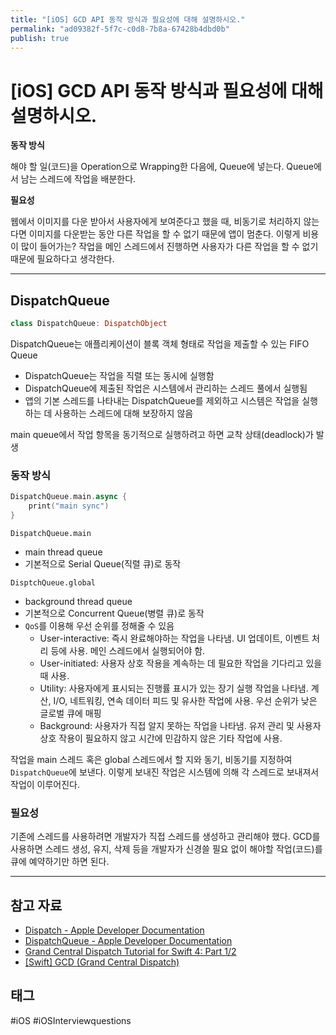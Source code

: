 ```yaml
---
title: "[iOS] GCD API 동작 방식과 필요성에 대해 설명하시오."
permalink: "ad09382f-5f7c-c0d8-7b8a-67428b4dbd0b"
publish: true
---
```


# \[iOS] GCD API 동작 방식과 필요성에 대해 설명하시오.

**동작 방식**

해야 할 일(코드)을 Operation으로 Wrapping한 다음에, Queue에 넣는다. Queue에서 남는 스레드에 작업을 배분한다.

**필요성**

웹에서 이미지를 다운 받아서 사용자에게 보여준다고 했을 때, 비동기로 처리하지 않는다면 이미지를 다운받는 동안 다른 작업을 할 수 없기 때문에 앱이 멈춘다. 이렇게 비용이 많이 들어가는? 작업을 메인 스레드에서 진행하면 사용자가 다른 작업을 할 수 없기 때문에 필요하다고 생각한다.

---

## DispatchQueue

```swift
class DispatchQueue: DispatchObject
```

DispatchQueue는 애플리케이션이 블록 객체 형태로 작업을 제출할 수 있는 FIFO Queue

- DispatchQueue는 작업을 직렬 또는 동시에 실행함
- DispatchQueue에 제출된 작업은 시스템에서 관리하는 스레드 풀에서 실행됨
- 앱의 기본 스레드를 나타내는 DispatchQueue를 제외하고 시스템은 작업을 실행하는 데 사용하는  스레드에 대해 보장하지 않음

main queue에서 작업 항목을 동기적으로 실행하려고 하면 교착 상태(deadlock)가 발생

### 동작 방식

```swift
DispatchQueue.main.async {
	print("main sync")
}
```

`DispatchQueue.main`

- main thread queue
- 기본적으로 Serial Queue(직렬 큐)로 동작

`DisptchQueue.global`

- background thread queue
- 기본적으로 Concurrent Queue(병렬 큐)로 동작
- `QoS`를 이용해 우선 순위를 정해줄 수 있음
    - User-interactive: 즉시 완료해야하는 작업을 나타냄. UI 업데이트, 이벤트 처리 등에 사용. 메인 스레드에서 실행되어야 함.
    - User-initiated: 사용자 상호 작용을 계속하는 데 필요한 작업을 기다리고 있을 때 사용.
    - Utility: 사용자에게 표시되는 진행률 표시가 있는 장기 실행 작업을 나타냄. 계산, I/O, 네트워킹, 연속 데이터 피드 및 유사한 작업에 사용. 우선 순위가 낮은 글로벌 큐에 매핑
    - Background: 사용자가 직접 알지 못하는 작업을 나타냄. 유저 관리 및 사용자 상호 작용이 필요하지 않고 시간에 민감하지 않은 기타 작업에 사용.

작업을 main 스레드 혹은 global 스레드에서 할 지와 동기, 비동기를 지정하여 `DispatchQueue`에 보낸다. 이렇게 보내진 작업은 시스템에 의해 각 스레드로 보내져서 작업이 이루어진다.

### 필요성

기존에 스레드를 사용하려면 개발자가 직접 스레드를 생성하고 관리해야 했다. GCD를 사용하면 스레드 생성, 유지, 삭제 등을 개발자가 신경쓸 필요 없이 해야할 작업(코드)를 큐에 예약하기만 하면 된다.

---

## 참고 자료
- [Dispatch - Apple Developer Documentation](https://developer.apple.com/documentation/dispatch)
- [DispatchQueue - Apple Developer Documentation](https://developer.apple.com/documentation/dispatch/dispatchqueue)
- [Grand Central Dispatch Tutorial for Swift 4: Part 1/2](https://www.raywenderlich.com/5370-grand-central-dispatch-tutorial-for-swift-4-part-1-2)
- [[Swift] GCD (Grand Central Dispatch)](https://ginjo.tistory.com/16)

## 태그

#iOS #iOSInterviewquestions